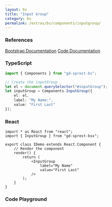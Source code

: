 ```yaml
---
layout: bs
title: "Input Group"
category: bs
permalink: /extras/bs/components/inputgroup/
---
```


### References

<div class="bs">
    <div class="list-group">
        <a class="list-group-item list-group-item-action" href="https://getbootstrap.com/docs/4.4/components/input-group">Bootstrap Documentation</a>
        <a class="list-group-item list-group-item-action" href="/docs/sprest-bs/modules/_components_inputgroup_d_.html">Code Documentation</a>
    </div>
</div>

### TypeScript

```ts
import { Components } from "gd-sprest-bs";

// Create the inputGroup
let el = document.querySelector("#inputGroup");
let inputGroup = Components.InputGroup({
    el: el,
    label: "My Name:",
    value: "First Last"
});
```

### React

```tsx
import * as React from "react";
import { InputGroup } from "gd-sprest-bsx";

export class IDemo extends React.Component {
    // Render the component
    render() {
        return (
            <InputGroup
                label="My Name"
                value="First Last"
            />
        );
    }
}
```

### Code Playground

<div id="playground" class="bs"></div>
<script type="text/javascript">
    // Wait for the page to load
    window.addEventListener("load", function() {
        // Create the code editor
        var editor = CodeEditor(document.getElementById("playground"), true, [
            '// Create the input group',
            'Components.InputGroup({',
            '\tel: app,',
            '\tlabel: "My Name:",',
            '\tvalue: "First Last"',
            '});'
        ].join('\n'));
    });
</script>